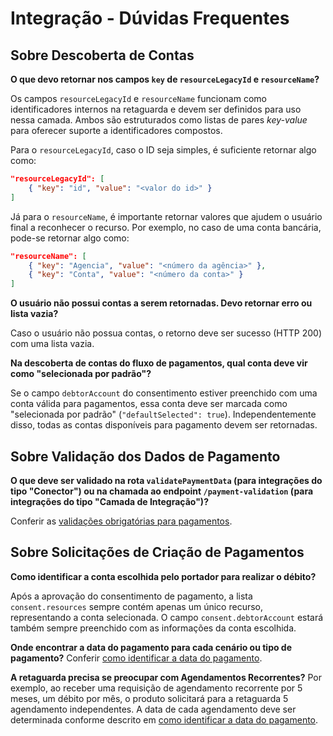 # Integração - Dúvidas Frequentes

## Sobre Descoberta de Contas

**O que devo retornar nos campos `key` de `resourceLegacyId` e `resourceName`?**

Os campos `resourceLegacyId` e `resourceName` funcionam como identificadores internos na retaguarda e devem ser definidos para uso nessa camada. Ambos são estruturados como listas de pares *key-value* para oferecer suporte a identificadores compostos.

Para o `resourceLegacyId`, caso o ID seja simples, é suficiente retornar algo como:

```json
"resourceLegacyId": [
    { "key": "id", "value": "<valor do id>" }
]
```

Já para o `resourceName`, é importante retornar valores que ajudem o usuário final a reconhecer o recurso. Por exemplo, no caso de uma conta bancária, pode-se retornar algo como:

```json
"resourceName": [
    { "key": "Agencia", "value": "<número da agência>" },
    { "key": "Conta", "value": "<número da conta>" }
]
```

**O usuário não possui contas a serem retornadas. Devo retornar erro ou lista vazia?**

Caso o usuário não possua contas, o retorno deve ser sucesso (HTTP 200) com uma lista vazia.

**Na descoberta de contas do fluxo de pagamentos, qual conta deve vir como "selecionada por padrão"?**

Se o campo `debtorAccount` do consentimento estiver preenchido com uma conta válida para pagamentos, essa conta deve ser marcada como "selecionada por padrão" (`"defaultSelected": true`). Independentemente disso, todas as contas disponíveis para pagamento devem ser retornadas.

## Sobre Validação dos Dados de Pagamento

**O que deve ser validado na rota `validatePaymentData` (para integrações do tipo "Conector") ou na chamada ao endpoint `/payment-validation` (para integrações do tipo "Camada de Integração")?**

Conferir as [validações obrigatórias para pagamentos](pt-br/integração-plugin/recomendacoes/validacoes-pagamentos/readme).

## Sobre Solicitações de Criação de Pagamentos

**Como identificar a conta escolhida pelo portador para realizar o débito?**

Após a aprovação do consentimento de pagamento, a lista `consent.resources` sempre contém apenas um único recurso, representando a conta selecionada.
O campo `consent.debtorAccount` estará também sempre preenchido com as informações da conta escolhida.

**Onde encontrar a data do pagamento para cada cenário ou tipo de pagamento?**
Conferir [como identificar a data do pagamento](pt-br/integração-plugin/recomendacoes/cenarios-pagamentos/readme.md#Como%20Identificar%20a%20Data%20do%20Pagamento).

**A retaguarda precisa se preocupar com Agendamentos Recorrentes?**
Por exemplo, ao receber uma requisição de agendamento recorrente por 5 meses, um débito por mês, o produto solicitará para a retaguarda 5 agendamento independentes. A data de cada agendamento deve ser determinada conforme descrito em [como identificar a data do pagamento](pt-br/integração-plugin/recomendacoes/cenarios-pagamentos/readme.md#Como%20Identificar%20a%20Data%20do%20Pagamento).
